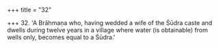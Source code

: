 +++
title = "32"

+++
32. 'A Brāhmaṇa who, having wedded a wife of the Śūdra caste and dwells during twelve years in a village where water (is obtainable) from wells only, becomes equal to a Śūdra.'
